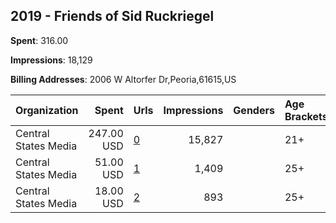 ## 2019 - Friends of Sid Ruckriegel 
**Spent**: 316.00

**Impressions**: 18,129

**Billing Addresses**: 2006 W Altorfer Dr,Peoria,61615,US

|Organization|Spent|Urls|Impressions|Genders|Age Brackets|Country Codes|
|:---|---:|:---|---:|:---|:---|:---|
|Central States Media|247.00 USD|[0](https://www.snap.com/political-ads/asset/d234e4ed0e32e88c4261d4ce50316dbb8023c5d4e387bf80b687f829e1aa0138?mediaType=png)|15,827||21+|united states|
|Central States Media|51.00 USD|[1](https://www.snap.com/political-ads/asset/925cff6080b416cf52c7593fca5e0d965ce17b0c775d35d2e90bb5f71d2469bf?mediaType=png)|1,409||25+|united states|
|Central States Media|18.00 USD|[2](https://www.snap.com/political-ads/asset/925cff6080b416cf52c7593fca5e0d965ce17b0c775d35d2e90bb5f71d2469bf?mediaType=png)|893||25+|united states|
